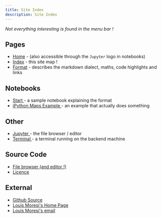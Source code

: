 ```yaml
---
title: Site Index
description: Site Index
---
```


_Not everything interesting is found in the menu bar !_

## Pages

   * [Home](index.md) - (also accessible through the `Jupyter` logo in notebooks)
   * [Index](Map.md) - this site map !
   * [Format](WritingContent.md) - describes the markdown dialect, maths, code highlights and links

## Notebooks

   * <a href="/notebooks/Notebooks/StartHere.ipynb"> Start </a> - a sample notebook explaining the format
   * <a href="/notebooks/Notebooks/Example Working with on-demand mapping services.ipynb"> iPython Maps Example </a> - an example that actually does something

## Other

   * <a href="/notebooks/Notebooks"> Jupyter </a> - the file browser / editor
   * <a href="/terminals/1"> Terminal </a> - a terminal running on the backend machine

## Source Code

   * <a href="/notebooks/docs/"> File browser (and editor !) </a>   
   * <a href="/files/LICENCE"> Licence </a> 

## External

   * [Github Source](https://github.com/lmoresi/docker-website-notebooks)
   * [Louis Moresi's Home Page](http://www.moresi.info)
   * [Louis Moresi's email](mailto:Louis.Moresi@unimelb.edu.au)
